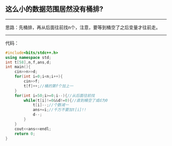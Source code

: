 ## 这么小的数据范围居然没有桶排$?$


------------
思路：先桶排，再从后面往前找n个，注意，要等到桶空了之后变量才往前走。

------------
代码：
```cpp
#include<bits/stdc++.h>
using namespace std;
int t[58],n,f,ans,d;
int main(){
	cin>>n>>d;
	for(int i=0;i<n;i++){
		cin>>f;
		t[f]++;//桶的第f个加上一
	}
	for(int i=50;i>=0;i--){//从后面往前找
		while(t[i]!=0&&d!=0){//直到桶空了或d为0
			t[i]--;//个数减一
			ans+=i;//千万不要加t[i]!!
			d--;
		}
	}
	cout<<ans<<endl;
	return 0;
}
```
